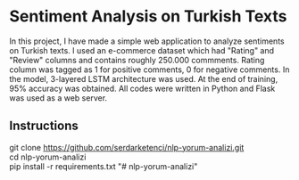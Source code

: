 # Sentiment Analysis on Turkish Texts
In this project, I have made a simple web application to analyze sentiments on Turkish texts. I used an e-commerce dataset which had "Rating" and "Review" columns and contains roughly 250.000 commments. Rating column was tagged as 1 for positive comments, 0 for negative comments. In the model, 3-layered LSTM architecture was used. At the end of training, 95% accuracy was obtained. 
All codes were written in Python and Flask was used as a web server.

## Instructions
git clone https://github.com/serdarketenci/nlp-yorum-analizi.git <br />
cd nlp-yorum-analizi <br />
pip install -r requirements.txt
"# nlp-yorum-analizi" 
